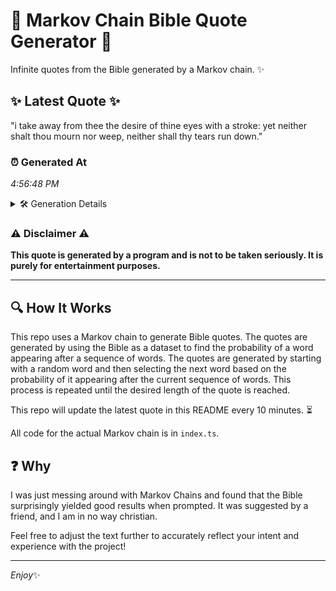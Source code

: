 # 📖 Markov Chain Bible Quote Generator 📖

Infinite quotes from the Bible generated by a Markov chain. ✨

## ✨ Latest Quote ✨
"i take away from thee the desire of thine eyes with a stroke: yet neither shalt thou mourn nor weep, neither shall thy tears run down."

### ⏰ Generated At
*4:56:48 PM*

<details>
    <summary>🛠️ Generation Details</summary>
    <p>
        <strong>🌱 Seed:</strong> i<br>
        <strong>🔄 Iterations:</strong> 25<br>
        <strong>📜 Context History:</strong><br>[ i ]: take<br>[ i, take ]: away<br>[ i, take, away ]: from<br>[ i, take, away, from ]: thee<br>[ i, take, away, from, thee ]: the<br>[ i, take, away, from, thee, the ]: desire<br>[ take, away, from, thee, the, desire ]: of<br>[ away, from, thee, the, desire, of ]: thine<br>[ from, thee, the, desire, of, thine ]: eyes<br>[ thee, the, desire, of, thine, eyes ]: with<br>[ the, desire, of, thine, eyes, with ]: a<br>[ desire, of, thine, eyes, with, a ]: stroke:<br>[ of, thine, eyes, with, a, stroke: ]: yet<br>[ thine, eyes, with, a, stroke:, yet ]: neither<br>[ eyes, with, a, stroke:, yet, neither ]: shalt<br>[ with, a, stroke:, yet, neither, shalt ]: thou<br>[ a, stroke:, yet, neither, shalt, thou ]: mourn<br>[ stroke:, yet, neither, shalt, thou, mourn ]: nor<br>[ yet, neither, shalt, thou, mourn, nor ]: weep,<br>[ neither, shalt, thou, mourn, nor, weep, ]: neither<br>[ shalt, thou, mourn, nor, weep,, neither ]: shall<br>[ thou, mourn, nor, weep,, neither, shall ]: thy<br>[ mourn, nor, weep,, neither, shall, thy ]: tears<br>[ nor, weep,, neither, shall, thy, tears ]: run<br>[ weep,, neither, shall, thy, tears, run ]: down.<br>
    </p>
</details>

### ⚠️ Disclaimer ⚠️
**This quote is generated by a program and is not to be taken seriously. It is purely for entertainment purposes.**

---

## 🔍 How It Works

This repo uses a Markov chain to generate Bible quotes. The quotes are generated by using the Bible as a dataset to find the probability of a word appearing after a sequence of words. The quotes are generated by starting with a random word and then selecting the next word based on the probability of it appearing after the current sequence of words. This process is repeated until the desired length of the quote is reached.

This repo will update the latest quote in this README every 10 minutes. ⏳

All code for the actual Markov chain is in `index.ts`.

## ❓ Why

I was just messing around with Markov Chains and found that the Bible surprisingly yielded good results when prompted. 
It was suggested by a friend, and I am in no way christian.

Feel free to adjust the text further to accurately reflect your intent and experience with the project!

---

*Enjoy*✨
